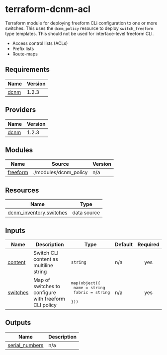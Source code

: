 # terraform-dcnm-acl
Terraform module for deploying freeform CLi configuration to one or more switches.  This uses the `dcnm_policy` resource to deploy `switch_freeform` type templates. This should not be used for interface-level freeform CLI.  

* Access control lists (ACLs)
* Prefix lists
* Route-maps

<!-- BEGIN_TF_DOCS -->
## Requirements

| Name | Version |
|------|---------|
| <a name="requirement_dcnm"></a> [dcnm](#requirement\_dcnm) | 1.2.3 |

## Providers

| Name | Version |
|------|---------|
| <a name="provider_dcnm"></a> [dcnm](#provider\_dcnm) | 1.2.3 |

## Modules

| Name | Source | Version |
|------|--------|---------|
| <a name="module_freeform"></a> [freeform](#module\_freeform) | ./modules/dcnm_policy | n/a |

## Resources

| Name | Type |
|------|------|
| [dcnm_inventory.switches](https://registry.terraform.io/providers/CiscoDevNet/dcnm/1.2.3/docs/data-sources/inventory) | data source |

## Inputs

| Name | Description | Type | Default | Required |
|------|-------------|------|---------|:--------:|
| <a name="input_content"></a> [content](#input\_content) | Switch CLI content as multiline string | `string` | n/a | yes |
| <a name="input_switches"></a> [switches](#input\_switches) | Map of switches to configure with freeform CLI policy | <pre>map(object({<br>    name    = string<br>    fabric  = string<br>  }))</pre> | n/a | yes |

## Outputs

| Name | Description |
|------|-------------|
| <a name="output_serial_numbers"></a> [serial\_numbers](#output\_serial\_numbers) | n/a |
<!-- END_TF_DOCS -->
